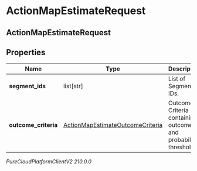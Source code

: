 # ActionMapEstimateRequest

## ActionMapEstimateRequest

## Properties

|Name | Type | Description | Notes|
|------------ | ------------- | ------------- | -------------|
| **segment_ids** | list[str] | List of Segment IDs. | [optional] |
| **outcome_criteria** | [ActionMapEstimateOutcomeCriteria](ActionMapEstimateOutcomeCriteria) | Outcome Criteria containing outcomeId and probability thresholds. | [optional] |



_PureCloudPlatformClientV2 210.0.0_
